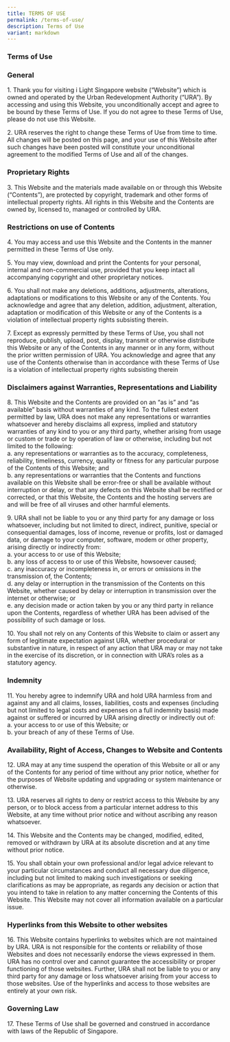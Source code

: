 ```yaml
---
title: TERMS OF USE
permalink: /terms-of-use/
description: Terms of Use
variant: markdown
---
```

### **Terms of Use**

### **General**

1\. Thank you for visiting i Light Singapore website (“Website”) which is owned and operated by the Urban Redevelopment Authority (“URA”). By accessing and using this Website, you unconditionally accept and agree to be bound by these Terms of Use. If you do not agree to these Terms of Use, please do not use this Website.

2\. URA reserves the right to change these Terms of Use from time to time. All changes will be posted on this page, and your use of this Website after such changes have been posted will constitute your unconditional agreement to the modified Terms of Use and all of the changes.

### **Proprietary Rights**

3\. This Website and the materials made available on or through this Website (“Contents”), are protected by copyright, trademark and other forms of intellectual property rights. All rights in this Website and the Contents are owned by, licensed to, managed or controlled by URA.

### **Restrictions on use of Contents**

4\. You may access and use this Website and the Contents in the manner permitted in these Terms of Use only.

5\. You may view, download and print the Contents for your personal, internal and non-commercial use, provided that you keep intact all accompanying copyright and other proprietary notices.

6\. You shall not make any deletions, additions, adjustments, alterations, adaptations or modifications to this Website or any of the Contents. You acknowledge and agree that any deletion, addition, adjustment, alteration, adaptation or modification of this Website or any of the Contents is a violation of intellectual property rights subsisting therein.

7\. Except as expressly permitted by these Terms of Use, you shall not reproduce, publish, upload, post, display, transmit or otherwise distribute this Website or any of the Contents in any manner or in any form, without the prior written permission of URA. You acknowledge and agree that any use of the Contents otherwise than in accordance with these Terms of Use is a violation of intellectual property rights subsisting therein

### **Disclaimers against Warranties, Representations and Liability**

8\. This Website and the Contents are provided on an “as is” and “as available” basis without warranties of any kind. To the fullest extent permitted by law, URA does not make any representations or warranties whatsoever and hereby disclaims all express, implied and statutory warranties of any kind to you or any third party, whether arising from usage or custom or trade or by operation of law or otherwise, including but not limited to the following:  
a. any representations or warranties as to the accuracy, completeness, reliability, timeliness, currency, quality or fitness for any particular purpose of the Contents of this Website; and  
b. any representations or warranties that the Contents and functions available on this Website shall be error-free or shall be available without interruption or delay, or that any defects on this Website shall be rectified or corrected, or that this Website, the Contents and the hosting servers are and will be free of all viruses and other harmful elements.

9\. URA shall not be liable to you or any third party for any damage or loss whatsoever, including but not limited to direct, indirect, punitive, special or consequential damages, loss of income, revenue or profits, lost or damaged data, or damage to your computer, software, modem or other property, arising directly or indirectly from:  
a. your access to or use of this Website;  
b. any loss of access to or use of this Website, howsoever caused;  
c. any inaccuracy or incompleteness in, or errors or omissions in the transmission of, the Contents;  
d. any delay or interruption in the transmission of the Contents on this Website, whether caused by delay or interruption in transmission over the internet or otherwise; or  
e. any decision made or action taken by you or any third party in reliance upon the Contents, regardless of whether URA has been advised of the possibility of such damage or loss.

10\. You shall not rely on any Contents of this Website to claim or assert any form of legitimate expectation against URA, whether procedural or substantive in nature, in respect of any action that URA may or may not take in the exercise of its discretion, or in connection with URA’s roles as a statutory agency.

### **Indemnity**

11\. You hereby agree to indemnify URA and hold URA harmless from and against any and all claims, losses, liabilities, costs and expenses (including but not limited to legal costs and expenses on a full indemnity basis) made against or suffered or incurred by URA arising directly or indirectly out of:  
a. your access to or use of this Website; or  
b. your breach of any of these Terms of Use.

### **Availability, Right of Access, Changes to Website and Contents**

12\. URA may at any time suspend the operation of this Website or all or any of the Contents for any period of time without any prior notice, whether for the purposes of Website updating and upgrading or system maintenance or otherwise.

13\. URA reserves all rights to deny or restrict access to this Website by any person, or to block access from a particular internet address to this Website, at any time without prior notice and without ascribing any reason whatsoever.

14\. This Website and the Contents may be changed, modified, edited, removed or withdrawn by URA at its absolute discretion and at any time without prior notice.

15\. You shall obtain your own professional and/or legal advice relevant to your particular circumstances and conduct all necessary due diligence, including but not limited to making such investigations or seeking clarifications as may be appropriate, as regards any decision or action that you intend to take in relation to any matter concerning the Contents of this Website. This Website may not cover all information available on a particular issue.

### **Hyperlinks from this Website to other websites**

16\. This Website contains hyperlinks to websites which are not maintained by URA. URA is not responsible for the contents or reliability of those Websites and does not necessarily endorse the views expressed in them. URA has no control over and cannot guarantee the accessibility or proper functioning of those websites. Further, URA shall not be liable to you or any third party for any damage or loss whatsoever arising from your access to those websites. Use of the hyperlinks and access to those websites are entirely at your own risk.

### **Governing Law**

17\. These Terms of Use shall be governed and construed in accordance with laws of the Republic of Singapore.